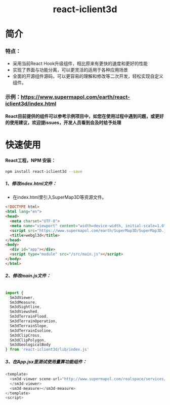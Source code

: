 # <center>react-iclient3d</center>
# 简介
### 特点：
- 采用当前React Hook升级组件，相比原来有更快的速度和更好的性能
- 实现了界面与功能分离，可以更灵活的适用于各种应用场景
- 全面的开源组件源码，可以更容易的理解和修改等二次开发，轻松实现自定义组件。

### 示例：https://www.supermapol.com/earth/react-iclient3d/index.html

#### React目前提供的组件可以参考示例项目中，如您在使用过程中遇到问题，或更好的使用建议，欢迎提issues，开发人员看到会及时给予处理



# 快速使用
#### React工程，NPM 安装：

``` bash
npm install react-iclient3d --save
```



##### 1、修改index.html文件：

- 在index.html里引入SuperMap3D等资源文件。

``` html
<!DOCTYPE html>
<html lang="en">
<head>
  <meta charset="UTF-8">
  <meta name="viewport" content="width=device-width, initial-scale=1.0">
  <script src="https://www.supermapol.com/earth/SuperMap3D/SuperMap3D.js"></script>
  <title>webgl3d</title>
</head>
<body>
  <div id="app"></div>
  <script type="module" src="/src/main.js"></script>
</body>
</html>
```

##### 2、修改main.js文件：

``` js

import {
  Sm3dViewer,
  Sm3dMeasure,
  Sm3dSightline,
  Sm3dViewshed,
  Sm3dTerrainFlood,
  Sm3dTerrainOperation,
  Sm3dTerrainSlope,
  Sm3dTerrainIsoline,
  Sm3dClipCross,
  Sm3dClipPolygon,
  Sm3dGeologicalBody
} from 'react-iclient3d/lib/index.js'

```

##### 3、在App.jsx里测试使用量算功能组件：

``` js
<template>
  <sm3d-viewer scene-url="http://www.supermapol.com/realspace/services/3D-ZF_normal/rest/realspace">
  </sm3d-viewer>
  <sm3d-measure></sm3d-measure>
</template>
<script>
```




